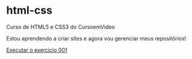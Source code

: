 # html-css
 Curso de HTML5 e CSS3 do CursoemVideo

Estou aprendendo a criar sites e agora vou gerenciar meus repositórios!

<a href="https://leticiapereiras.github.io/html-css/exercicios/ex001/index.html">Executar o exercicio 001</a>